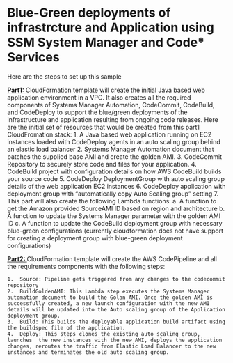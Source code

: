 # Blue-Green deployments of infrastrcture and Application using SSM System Manager and Code* Services

Here are the steps to set up this sample

<b> <u> Part1: </u></b> CloudFormation template will create the initial Java based web application environment in a VPC. It also creates all the required components of Systems Manager Automation, CodeCommit, CodeBuild, and CodeDeploy to support the blue/green deployments of the infrastructure and application resulting from ongoing code releases. Here are the initial set of resources that would be created from this part1 CloudFromation stack:
	1.	A Java based web application running on EC2 instances loaded with CodeDeploy agents in an auto scaling group behind an elastic load balancer
	2.	Systems Manager Automation document that patches the supplied base AMI and create the golden AMI.
	3.	CodeCommit Repository to securely store code and files for your application.
	4.	CodeBuild project with configuration details on how AWS CodeBuild builds your source code
	5.	CodeDeploy DeploymentGroup with auto scaling group details of the web application EC2 instances
	6.	CodeDeploy application with deployment group with “automatically copy Auto Scaling group” setting
	7.	This part will also create the following Lambda functions: 
		a.	A function to get the Amazon provided SourceAMI ID based on region and architecture 
		b.	A function to update the Systems Manager parameter with the golden AMI ID 
		c.	A function to update the CodeBuild deployment group with necessary blue-green configurations (currently cloudformation does not have support for creating a deployment group with blue-green deployment configurations)

<b> <u> Part2: </u></b> CloudFormation template will create the AWS CodePipeline and all the requirements components with the following steps:

	1.	Source: Pipeline gets triggered from any changes to the codecommit repository
	2.	BuildGoldenAMI: This Lambda step executes the Systems Manager automation document to build the Golan AMI. Once the golden AMI is successfully created, a new launch configuration with the new AMI details will be updated into the Auto scaling group of the Application deployment group. 
	3.	Build: This builds the deployable application build artifact using the buildspec file of the application. 
	4.	Deploy: This steps clones the existing auto scaling group, launches  the new instances with the new AMI, deploys the application changes, reroutes the traffic from Elastic Load Balancer to the new instances and terminates the old auto scaling group. 
